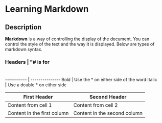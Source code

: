 # Learning Markdown

## Description

**Markdown** is a way of controlling the display of the document. You can control the style of the text and the way it is displayed. Below are types of markdown syntax.

### Headers | "# is for <h1>
----------- | ---------------
  Bold | Use the * on either side of the word
  Italic | Use a double * on either side

First Header | Second Header
------------ | -------------
Content from cell 1 | Content from cell 2
Content in the first column | Content in the second column
